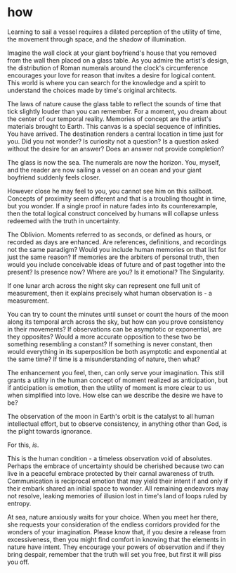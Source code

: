 # how

Learning to sail a vessel requires a dilated perception of the utility of time, the movement through space, and the shadow of illumination.

Imagine the wall clock at your giant boyfriend's house that you removed from the wall then placed on a glass table. As you admire the artist's design, the distribution of Roman numerals around the clock's circumference encourages your love for reason that invites a desire for logical content. This world is where you can search for the knowledge and a spirit to understand the choices made by time's original architects.

The laws of nature cause the glass table to reflect the sounds of time that tick slightly louder than you can remember. For a moment, you dream about the center of our temporal reality. Memories of concept are the artist's materials brought to Earth. This canvas is a special sequence of infinities. You have arrived. The destination renders a central location in time just for you. Did you not wonder? Is curiosity not a question? Is a question asked without the desire for an answer? Does an answer not provide completion?

The glass is now the sea. The numerals are now the horizon. You, myself, and the reader are now sailing a vessel on an ocean and your giant boyfriend suddenly feels closer.

However close he may feel to you, you cannot see him on this sailboat. Concepts of proximity seem different and that is a troubling thought in time, but you wonder. If a single proof in nature fades into its counterexample, then the total logical construct conceived by humans will collapse unless redeemed with the truth in uncertainty.

The Oblivion. Moments referred to as seconds, or defined as hours, or recorded as days are enhanced. Are references, definitions, and recordings not the same paradigm? Would you include human memories on that list for just the same reason? If memories are the arbiters of personal truth, then would you include conceivable ideas of future and of past together into the present? Is presence now? Where are you? Is it emotional? The Singularity.

If one lunar arch across the night sky can represent one full unit of measurement, then it explains precisely what human observation is - a measurement.

You can try to count the minutes until sunset or count the hours of the moon along its temporal arch across the sky, but how can you prove consistency in their movements? If observations can be asymptotic or exponential, are they opposites? Would a more accurate opposition to these two be something resembling a constant? If something is never constant, then would everything in its superposition be both asymptotic and exponential at the same time? If time is a misunderstanding of nature, then what?

The enhancement you feel, then, can only serve your imagination. This still grants a utility in the human concept of moment realized as anticipation, but if anticipation is emotion, then the utility of moment is more clear to us when simplified into love. How else can we describe the desire we have to be?

The observation of the moon in Earth's orbit is the catalyst to all human intellectual effort, but to observe consistency, in anything other than God, is the plight towards ignorance.

For this, _is_.

This is the human condition - a timeless observation void of absolutes. Perhaps the embrace of uncertainty should be cherished because two can live in a peaceful embrace protected by their carnal awareness of truth. Communication is reciprocal emotion that may yield their intent if and only if their embark shared an initial space to wonder. All remaining endeavors may not resolve, leaking memories of illusion lost in time's land of loops ruled by entropy.

At sea, nature anxiously waits for your choice. When you meet her there, she requests your consideration of the endless corridors provided for the wonders of your imagination. Please know that, if you desire a release from excessiveness, then you might find comfort in knowing that the elements in nature have intent. They encourage your powers of observation and if they bring despair, remember that the truth will set you free, but first it will piss you off.
